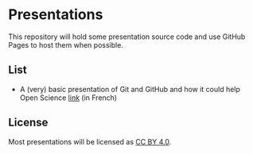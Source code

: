 
# Presentations

This repository will hold some presentation source code and use GitHub Pages to host them when possible.

## List

-   A (very) basic presentation of Git and GitHub and how it could help Open Science [link](openscience_cesp) (in French)

## License

Most presentations will be licensed as [CC BY 4.0](https://creativecommons.org/licenses/by/4.0/).
